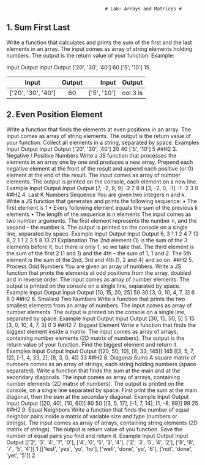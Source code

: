 										# Lab: Arrays and Matrices #
## 1. Sum First Last ##
Write a function that calculates and prints the sum of the first and the last elements in an array.
The input comes as array of string elements holding numbers.
The output is the return value of your function.
Example:

Input	Output		Input	Output
['20', '30', '40']	60		['5', '10']	15

| Input              | Output  | Input  	 | Output        |
| ------------------ |:----:   | -----:		 | ------------: |
| ['20', '30', '40'] | 60 	   | ['5', '10'] | col 3 is      |

## 2. Even Position Element ##
Write a function that finds the elements at even positions in an array.
The input comes as array of string elements.
The output is the return value of your function. Collect all elements in a string, separated by space.
Examples
Input	Output		Input	Output
['20', '30', '40']	20 40		['5', '10']	5
##H2 3.	Negative / Positive Numbers
Write a JS function that processes the elements in an array one by one and produces a new array. Prepend each negative element at the front of the result and append each positive (or 0) element at the end of the result.
The input comes as array of number elements.
The output is printed on the console, each element on a new line.
Example
Input	Output		Input	Output
[7, -2, 8, 9]	-2
7
8
9		[3, -2, 0, -1]	-1
-2
3
0
##H2 4.	Last K Numbers Sequence
You are given two integers n and k. Write a JS function that generates and prints the following sequence:
•	The first element is 1
•	Every following element equals the sum of the previous k elements
•	The length of the sequence is n elements
The input comes as two number arguments. The first element represents the number n, and the second – the number k.
The output is printed on the console on a single line, separated by space.
Example
Input	Output		Input	Output
6, 3	1 1 2 4 7 13		8, 2	1 1 2 3 5 8 13 21
Explanation
The 2nd element (1) is the sum of the 3 elements before it, but there is only 1, so we take that. The third element is the sum of the first 2 (1 and 1) and the 4th – the sum of 1, 1 and 2. The 5th element is the sum of the 2nd, 3rd and 4th (1, 2 and 4) and so on.
##H2 5.	Process Odd Numbers
You are given an array of numbers. Write a JS function that prints the elements at odd positions from the array, doubled and in reverse order.
The input comes as array of number elements.
The output is printed on the console on a single line, separated by space.
Example
Input	Output		Input	Output
[10, 15, 20, 25]	50 30		[3, 0, 10, 4, 7, 3]	6 8 0
##H2 6.	Smallest Two Numbers
Write a function that prints the two smallest elements from an array of numbers.
The input comes as array of number elements.
The output is printed on the console on a single line, separated by space.
Example
Input	Output		Input	Output
[30, 15, 50, 5]	5 15		[3, 0, 10, 4, 7, 3]	0 3
##H2 7.	Biggest Element
Write a function that finds the biggest element inside a matrix.
The input comes as array of arrays, containing number elements (2D matrix of numbers).
The output is the return value of your function. Find the biggest element and return it.
Examples
Input	Output		Input	Output
[[20, 50, 10],
 [8, 33, 145]]	145		[[3, 5, 7, 12],
 [-1, 4, 33, 2],
 [8, 3, 0, 4]]	33
##H2 8.	Diagonal Sums
A square matrix of numbers comes as an array of strings, each string holding numbers (space separated). Write a function that finds the sum at the main and at the secondary diagonals.
The input comes as array of arrays, containing number elements (2D matrix of numbers).
The output is printed on the console, on a single line separated by space. First print the sum at the main diagonal, then the sum at the secondary diagonal.
Example
Input	Output		Input	Output
[[20, 40],
 [10, 60]]	80 50		[[3, 5, 17],
 [-1, 7, 14],
 [1, -8, 89]]	99 25
##H2 9.	Equal Neighbors
Write a function that finds the number of equal neighbor pairs inside a matrix of variable size and type (numbers or strings).
The input comes as array of arrays, containing string elements (2D matrix of strings).
The output is return value of you function. Save the number of equal pairs you find and return it.
Example
Input	Output		Input	Output
[['2', '3', '4', '7', '0'],
 ['4', '0', '5', '3', '4'],
 ['2', '3', '5', '4', '2'],
 ['9', '8', '7', '5', '4']]	1		[['test', 'yes', 'yo', 'ho'],
 ['well', 'done', 'yo', '6'],
 ['not', 'done', 'yet', '5']]	2
